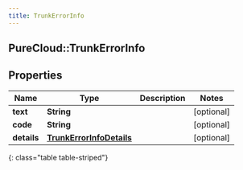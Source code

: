 ```yaml
---
title: TrunkErrorInfo
---
```

## PureCloud::TrunkErrorInfo

## Properties

|Name | Type | Description | Notes|
|------------ | ------------- | ------------- | -------------|
| **text** | **String** |  | [optional] |
| **code** | **String** |  | [optional] |
| **details** | [**TrunkErrorInfoDetails**](TrunkErrorInfoDetails.html) |  | [optional] |
{: class="table table-striped"}



